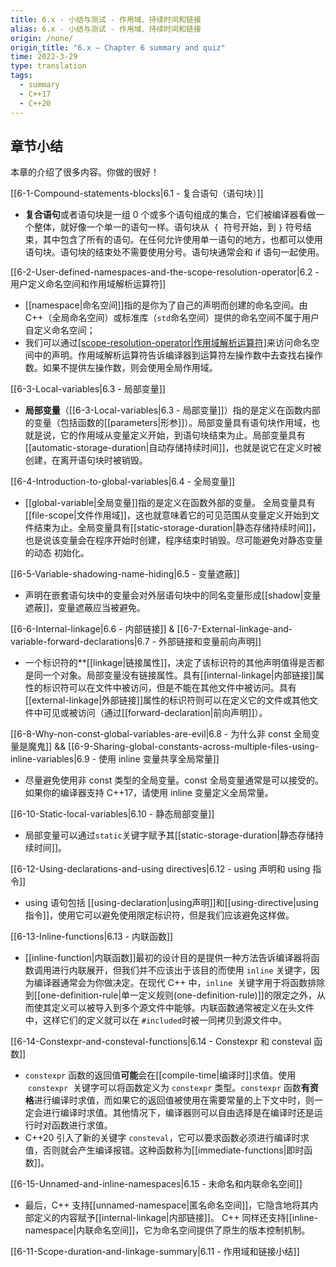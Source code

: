 ```yaml
---
title: 6.x - 小结与测试 - 作用域、持续时间和链接
alias: 6.x - 小结与测试 - 作用域、持续时间和链接
origin: /none/
origin_title: "6.x — Chapter 6 summary and quiz"
time: 2022-3-29
type: translation
tags:
  - summary
  - C++17
  - C++20
---
```


## 章节小结

本章的介绍了很多内容。你做的很好！

[[6-1-Compound-statements-blocks|6.1 - 复合语句（语句块）]]

- **复合语句**或者语句块是一组 0 个或多个语句组成的集合，它们被编译器看做一个整体，就好像一个单一的语句一样。语句块从  `{`  符号开始，到 `}` 符号结束，其中包含了所有的语句。在任何允许使用单一语句的地方，也都可以使用语句块。语句块的结束处不需要使用分号。语句块通常会和 if 语句一起使用。

[[6-2-User-defined-namespaces-and-the-scope-resolution-operator|6.2 - 用户定义命名空间和作用域解析运算符]]

- [[namespace|命名空间]]指的是你为了自己的声明而创建的命名空间。由 C++（全局命名空间）或标准库（`std`命名空间）提供的命名空间不属于用户自定义命名空间；
- 我们可以通过[[scope-resolution-operator|作用域解析运算符]](`::`)来访问命名空间中的声明。作用域解析运算符告诉编译器到运算符左操作数中去查找右操作数。如果不提供左操作数，则会使用全局作用域。

[[6-3-Local-variables|6.3 - 局部变量]]

- **局部变量**（[[6-3-Local-variables|6.3 - 局部变量]]）指的是定义在函数内部的变量（包括函数的[[parameters|形参]]）。局部变量具有语句块作用域，也就是说，它的作用域从变量定义开始，到语句块结束为止。局部变量具有[[automatic-storage-duration|自动存储持续时间]]，也就是说它在定义时被创建，在离开语句块时被销毁。

[[6-4-Introduction-to-global-variables|6.4 - 全局变量]]

- [[global-variable|全局变量]]指的是定义在函数外部的变量。 全局变量具有[[file-scope|文件作用域]]，这也就意味着它的可见范围从变量定义开始到文件结束为止。全局变量具有[[static-storage-duration|静态存储持续时间]]，也是说该变量会在程序开始时创建，程序结束时销毁。尽可能避免对静态变量的动态 初始化。

[[6-5-Variable-shadowing-name-hiding|6.5 - 变量遮蔽]]

- 声明在嵌套语句块中的变量会对外层语句块中的同名变量形成[[shadow|变量遮蔽]]，变量遮蔽应当被避免。

[[6-6-Internal-linkage|6.6 - 内部链接]] & [[6-7-External-linkage-and-variable-forward-declarations|6.7 - 外部链接和变量前向声明]]

- 一个标识符的\*\*[[linkage|链接属性]]，决定了该标识符的其他声明值得是否都是同一个对象。局部变量没有链接属性。具有[[internal-linkage|内部链接]]属性的标识符可以在文件中被访问，但是不能在其他文件中被访问。具有[[external-linkage|外部链接]]属性的标识符则可以在定义它的文件或其他文件中可见或被访问（通过[[forward-declaration|前向声明]]）。

[[6-8-Why-non-const-global-variables-are-evil|6.8 - 为什么非 const 全局变量是魔鬼]] && [[6-9-Sharing-global-constants-across-multiple-files-using-inline-variables|6.9 - 使用 inline 变量共享全局常量]]

- 尽量避免使用非 const 类型的全局变量。const 全局变量通常是可以接受的。如果你的编译器支持 C++17，请使用 inline 变量定义全局常量。

[[6-10-Static-local-variables|6.10 - 静态局部变量]]

- 局部变量可以通过`static`关键字赋予其[[static-storage-duration|静态存储持续时间]]。

[[6-12-Using-declarations-and-using directives|6.12 - using 声明和 using 指令]]

- using 语句包括 [[using-declaration|using声明]]和[[using-directive|using指令]]，使用它可以避免使用限定标识符，但是我们应该避免这样做。

[[6-13-Inline-functions|6.13 - 内联函数]]

- [[inline-function|内联函数]]最初的设计目的是提供一种方法告诉编译器将函数调用进行内联展开，但我们并不应该出于该目的而使用 `inline` 关键字，因为编译器通常会为你做决定。在现代 C++ 中，`inline`  关键字用于将函数排除到[[one-definition-rule|单一定义规则(one-definition-rule)]]的限定之外，从而使其定义可以被导入到多个源文件中能够。内联函数通常被定义在头文件中，这样它们的定义就可以在 `#included`时被一同拷贝到源文件中。

[[6-14-Constexpr-and-consteval-functions|6.14 - Constexpr 和 consteval 函数]]

- `constexpr` 函数的返回值**可能**会在[[compile-time|编译时]]求值。使用  `constexpr`  关键字可以将函数定义为 `constexpr` 类型。`constexpr` 函数**有资格**进行编译时求值，而如果它的返回值被使用在需要常量的上下文中时，则一定会进行编译时求值。其他情况下，编译器则可以自由选择是在编译时还是运行时对函数进行求值。
- C++20 引入了新的关键字 `consteval`，它可以要求函数必须进行编译时求值，否则就会产生编译报错。这种函数称为[[immediate-functions|即时函数]]。

[[6-15-Unnamed-and-inline-namespaces|6.15 - 未命名和内联命名空间]]

- 最后，C++ 支持[[unnamed-namespace|匿名命名空间]]，它隐含地将其内部定义的内容赋予[[internal-linkage|内部链接]]。 C++ 同样还支持[[inline-namespace|内联命名空间]]，它为命名空间提供了原生的版本控制机制。

[[6-11-Scope-duration-and-linkage-summary|6.11 - 作用域和链接小结]]
